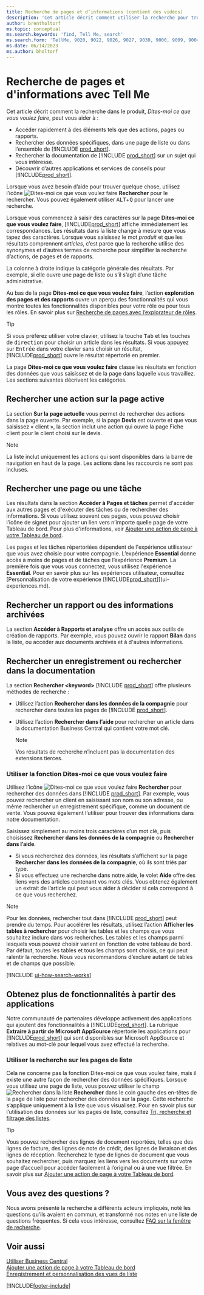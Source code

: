 ```yaml
---
title: Recherche de pages et d’informations (contient des vidéos)
description: 'Cet article décrit comment utiliser la recherche pour trouver des actions, pages, rapports, documents et données ainsi que les autres applications et services de conseil.'
author: brentholtorf
ms.topic: conceptual
ms.search.keywords: 'find, Tell Me, search'
ms.search.form: 'TellMe, 9020, 9022, 9026, 9027, 9030, 9000, 9009, 9004, 9005, 9024, 9006, 9007, 9010, 9016, 9017'
ms.date: 06/14/2023
ms.author: bholtorf
---
```

# <a name="finding-pages-and-information-with-tell-me"></a>Recherche de pages et d'informations avec Tell Me

Cet article décrit comment la recherche dans le produit, *Dites-moi ce que vous voulez faire*, peut vous aider à : 

* Accéder rapidement à des éléments tels que des actions, pages ou rapports.
* Rechercher des données spécifiques, dans une page de liste ou dans l’ensemble de [!INCLUDE [prod_short](includes/prod_short.md)].
* Rechercher la documentation de [!INCLUDE [prod_short](includes/prod_short.md)] sur un sujet qui vous intéresse.
* Découvrir d’autres applications et services de conseils pour [!INCLUDE[prod_short](includes/prod_short.md)].  

<!-- ![!VIDEO https://go.microsoft.com/fwlink/?linkid=2086048] -->

Lorsque vous avez besoin d’aide pour trouver quelque chose, utilisez l’icône ![Dites-moi ce que vous voulez faire](media/ui-search/search.png "Page ou rapport pour la recherche") **Rechercher** pour le rechercher. Vous pouvez également utiliser <kbd>ALT</kbd>+<kbd>Q</kbd> pour lancer une recherche.

Lorsque vous commencez à saisir des caractères sur la page **Dites-moi ce que vous voulez faire**, [!INCLUDE[prod_short](includes/prod_short.md)] affiche immédiatement les correspondances. Les résultats dans la liste change à mesure que vous tapez des caractères. Lorsque vous saisissez le mot *produit* et que les résultats comprennent *articles*, c’est parce que la recherche utilise des synonymes et d’autres termes de recherche pour simplifier la recherche d’actions, de pages et de rapports.

La colonne à droite indique la catégorie générale des résultats. Par exemple, si elle ouvre une page de liste ou s’il s’agit d’une tâche administrative.  

Au bas de la page **Dites-moi ce que vous voulez faire**, l’action **exploration des pages et des rapports** ouvre un aperçu des fonctionnalités qui vous montre toutes les fonctionnalités disponibles pour votre rôle ou pour tous les rôles. En savoir plus sur [Recherche de pages avec l’explorateur de rôles](ui-role-explorer.md).

> [!TIP]  
> Si vous préférez utiliser votre clavier, utilisez la touche <kbd>Tab</kbd> et les touches de <kbd>direction</kbd> pour choisir un article dans les résultats. Si vous appuyez sur <kbd>Entrée</kbd> dans votre clavier sans choisir un résultat, [!INCLUDE[prod_short](includes/prod_short.md)] ouvre le résultat répertorié en premier.

La page **Dites-moi ce que vous voulez faire** classe les résultats en fonction des données que vous saisissez et de la page dans laquelle vous travaillez. Les sections suivantes décrivent les catégories.

## <a name="find-an-action-on-the-current-page"></a>Rechercher une action sur la page active

La section **Sur la page actuelle** vous permet de rechercher des actions dans la page ouverte. Par exemple, si la page **Devis** est ouverte et que vous saisissez « client », la section inclut une action qui ouvre la page Fiche client pour le client choisi sur le devis.

> [!NOTE]  
> La liste inclut uniquement les actions qui sont disponibles dans la barre de navigation en haut de la page. Les actions dans les raccourcis ne sont pas incluses.  

## <a name="find-a-page-or-a-task"></a>Rechercher une page ou une tâche

Les résultats dans la section **Accéder à Pages et tâches** permet d'accéder aux autres pages et d'exécuter des tâches ou de rechercher des informations. Si vous utilisez souvent ces pages, vous pouvez choisir l’icône de signet pour ajouter un lien vers n’importe quelle page de votre Tableau de bord. Pour plus d'informations, voir [Ajouter une action de page à votre Tableau de bord](ui-bookmarks.md).

Les pages et les tâches répertoriées dépendent de l'expérience utilisateur que vous avez choisie pour votre compagnie. L’expérience **Essential** donne accès à moins de pages et de tâches que l’expérience **Premium**. La première fois que vous vous connectez, vous utilisez l'expérience **Essential**. Pour en savoir plus sur les expériences utilisateur, consultez [Personnalisation de votre expérience [!INCLUDE[prod_short](includes/prod_short.md)]](ui-experiences.md).

## <a name="find-a-report-or-archived-information"></a>Rechercher un rapport ou des informations archivées

La section **Accéder à Rapports et analyse** offre un accès aux outils de création de rapports. Par exemple, vous pouvez ouvrir le rapport **Bilan** dans la liste, ou accéder aux documents archivés et à d'autres informations.  

## <a name="find-a-record-or-search-the-documentation"></a>Rechercher un enregistrement ou rechercher dans la documentation

La section **Rechercher \<keyword\>** [!INCLUDE [prod_short](includes/prod_short.md)] offre plusieurs méthodes de recherche :

* Utilisez l’action **Rechercher dans les données de la compagnie** pour rechercher dans toutes les pages de [!INCLUDE [prod_short](includes/prod_short.md)].
* Utilisez l’action **Rechercher dans l’aide** pour rechercher un article dans la documentation Business Central qui contient votre mot clé.

  > [!NOTE]  
  > Vos résultats de recherche n’incluent pas la documentation des extensions tierces.

### <a name="use-tell-me-what-you-want-to-do"></a>Utiliser la fonction Dites-moi ce que vous voulez faire

Utilisez l’icône ![Dites-moi ce que vous voulez faire](media/ui-search/search.png "Page ou rapport pour la recherche") **Rechercher** pour rechercher des données dans [!INCLUDE [prod_short](includes/prod_short.md)]. Par exemple, vous pouvez rechercher un client en saisissant son nom ou son adresse, ou même rechercher un enregistrement spécifique, comme un document de vente. Vous pouvez également l’utiliser pour trouver des informations dans notre documentation.

Saisissez simplement au moins trois caractères d’un mot clé, puis choisissez **Rechercher dans les données de la compagnie** ou **Rechercher dans l’aide**.

* Si vous recherchez des données, les résultats s’affichent sur la page **Rechercher dans les données de la compagnie**, où ils sont triés par type.  
* Si vous effectuez une recherche dans notre aide, le volet **Aide** offre des liens vers des articles contenant vos mots clés. Vous obtenez également un extrait de l’article qui peut vous aider à décider si cela correspond à ce que vous recherchez.

> [!NOTE]
> Pour les données, rechercher tout dans [!INCLUDE [prod_short](includes/prod_short.md)] peut prendre du temps. Pour accélérer les résultats, utilisez l’action **Afficher les tables à rechercher** pour choisir les tables et les champs que vous souhaitez inclure dans vos recherches. Les tables et les champs parmi lesquels vous pouvez choisir varient en fonction de votre tableau de bord. Par défaut, toutes les tables et tous les champs sont choisis, ce qui peut ralentir la recherche. Nous vous recommandons d’exclure autant de tables et de champs que possible.

[!INCLUDE [ui-how-search-works](includes/ui-how-search-works.md)]

## <a name="get-more-functionality-from-apps"></a>Obtenez plus de fonctionnalités à partir des applications

Notre communauté de partenaires développe activement des applications qui ajoutent des fonctionnalités à [!INCLUDE[prod_short](includes/prod_short.md)]. La rubrique **Extraire à partir de Microsoft AppSource** répertorie les applications pour [!INCLUDE[prod_short](includes/prod_short.md)] qui sont disponibles sur Microsoft AppSource et relatives au mot-clé pour lequel vous avez effectué la recherche.

### <a name="use-search-on-list-pages"></a>Utiliser la recherche sur les pages de liste

Cela ne concerne pas la fonction Dites-moi ce que vous voulez faire, mais il existe une autre façon de rechercher des données spécifiques. Lorsque vous utilisez une page de liste, vous pouvez utiliser le champ ![Rechercher dans la liste](media/ui-search/search-list.png "Icône de liste Rechercher") **Rechercher** dans le coin gauche des en-têtes de la page de liste pour rechercher des données sur la page. Cette recherche s’applique uniquement à la liste que vous visualisez. Pour en savoir plus sur l’utilisation des données sur les pages de liste, consultez [Tri, recherche et filtrage des listes](ui-enter-criteria-filters.md).  

> [!TIP]
> Vous pouvez rechercher des lignes de document reportées, telles que des lignes de facture, des lignes de note de crédit, des lignes de livraison et des lignes de réception. Recherchez le type de lignes de document que vous souhaitez rechercher, puis marquez les liens vers les documents sur votre page d’accueil pour accéder facilement à l’original ou à une vue filtrée. En savoir plus sur [Ajouter une action de page à votre Tableau de bord](ui-bookmarks.md).

## <a name="questions"></a>Vous avez des questions ?

Nous avons présenté la recherche à différents acteurs impliqués, noté les questions qu’ils avaient en commun, et transformé nos notes en une liste de questions fréquentes. Si cela vous intéresse, consultez [FAQ sur la fenêtre de recherche](ui-search-faq.md).

## <a name="see-also"></a>Voir aussi

[Utiliser Business Central](ui-work-product.md)  
[Ajouter une action de page à votre Tableau de bord](ui-bookmarks.md)  
[Enregistrement et personnalisation des vues de liste](ui-views.md)  

[!INCLUDE[footer-include](includes/footer-banner.md)]
